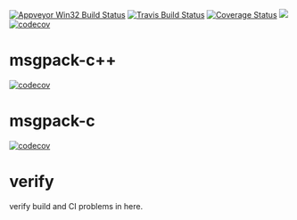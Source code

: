 
[![Appveyor Win32 Build Status](https://ci.appveyor.com/api/projects/status/32r7s2skrgm9ubva/branch/master?svg=true)](https://ci.appveyor.com/project/wangsongc/verify)
[![Travis Build Status](https://travis-ci.org/wangsongc/verify.svg?branch=master)](https://travis-ci.org/wangsongc/verify)
[![Coverage Status](https://coveralls.io/repos/github/wangsongc/verify/badge.svg)](https://coveralls.io/github/wangsongc/verify)
![](https://github.com/wangsongc/verify/workflows/CI%20on%20linux/badge.svg?master)
[![codecov](https://codecov.io/gh/wangsongc/verify/branch/master/graph/badge.svg)](https://codecov.io/gh/wangsongc/verify)

# msgpack-c++
[![codecov](https://codecov.io/gh/ygj6/msgpack-c/branch/master/graph/badge.svg)](https://codecov.io/gh/ygj6/msgpack-c/branch/master)
# msgpack-c
[![codecov](https://codecov.io/gh/ygj6/msgpack-c/branch/c_master/graph/badge.svg)](https://codecov.io/gh/ygj6/msgpack-c/branch/c_master)
# verify

verify build and CI problems in here.

